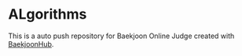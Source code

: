 # ALgorithms
This is a auto push repository for Baekjoon Online Judge created with [BaekjoonHub](https://github.com/BaekjoonHub/BaekjoonHub).
